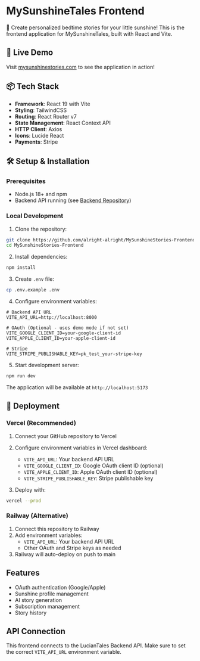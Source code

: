 # MySunshineTales Frontend

🌟 Create personalized bedtime stories for your little sunshine! This is the frontend application for MySunshineTales, built with React and Vite.

## 🚀 Live Demo

Visit [mysunshinestories.com](https://mysunshinestories.com) to see the application in action!

## 📦 Tech Stack

- **Framework**: React 19 with Vite
- **Styling**: TailwindCSS
- **Routing**: React Router v7
- **State Management**: React Context API
- **HTTP Client**: Axios
- **Icons**: Lucide React
- **Payments**: Stripe

## 🛠️ Setup & Installation

### Prerequisites

- Node.js 18+ and npm
- Backend API running (see [Backend Repository](https://github.com/alright-alright/MySunshineStories-Backend))

### Local Development

1. Clone the repository:
```bash
git clone https://github.com/alright-alright/MySunshineStories-Frontend.git
cd MySunshineStories-Frontend
```

2. Install dependencies:
```bash
npm install
```

3. Create `.env` file:
```bash
cp .env.example .env
```

4. Configure environment variables:
```env
# Backend API URL
VITE_API_URL=http://localhost:8000

# OAuth (Optional - uses demo mode if not set)
VITE_GOOGLE_CLIENT_ID=your-google-client-id
VITE_APPLE_CLIENT_ID=your-apple-client-id

# Stripe
VITE_STRIPE_PUBLISHABLE_KEY=pk_test_your-stripe-key
```

5. Start development server:
```bash
npm run dev
```

The application will be available at `http://localhost:5173`

## 🚢 Deployment

### Vercel (Recommended)

1. Connect your GitHub repository to Vercel
2. Configure environment variables in Vercel dashboard:
   - `VITE_API_URL`: Your backend API URL
   - `VITE_GOOGLE_CLIENT_ID`: Google OAuth client ID (optional)
   - `VITE_APPLE_CLIENT_ID`: Apple OAuth client ID (optional)
   - `VITE_STRIPE_PUBLISHABLE_KEY`: Stripe publishable key

3. Deploy with:
```bash
vercel --prod
```

### Railway (Alternative)

1. Connect this repository to Railway
2. Add environment variables:
   - `VITE_API_URL`: Your backend API URL
   - Other OAuth and Stripe keys as needed
3. Railway will auto-deploy on push to main

## Features
- OAuth authentication (Google/Apple)
- Sunshine profile management
- AI story generation
- Subscription management
- Story history

## API Connection
This frontend connects to the LucianTales Backend API. Make sure to set the correct `VITE_API_URL` environment variable.